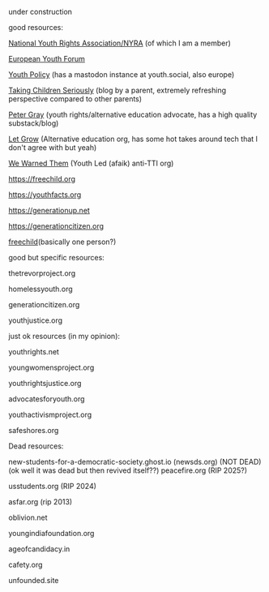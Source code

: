 under construction

good resources:

[National Youth Rights Association/NYRA](https://youthrights.org) (of which I am a member)

[European Youth Forum](https://youthforum.org)

[Youth Policy](https://youthpolicy.org) (has a mastodon instance at youth.social, also europe)

[Taking Children Seriously](https://takingchildrenseriously.com) (blog by a parent, extremely refreshing perspective compared to other parents)

[Peter Gray](https://petergray.org/) (youth rights/alternative education advocate, has a high quality substack/blog)

[Let Grow](https://letgrow.org) (Alternative education org, has some hot takes around tech that I don't agree with but yeah)

[We Warned Them](https://wewarnedthem.org) (Youth Led (afaik) anti-TTI org)

https://freechild.org

https://youthfacts.org

https://generationup.net

https://generationcitizen.org

[freechild](https://freechild.org)(basically one person?)

good but specific resources:

thetrevorproject.org

homelessyouth.org

generationcitizen.org

youthjustice.org

just ok resources (in my opinion):

youthrights.net

youngwomensproject.org

youthrightsjustice.org

advocatesforyouth.org

youthactivismproject.org

safeshores.org

Dead resources:

new-students-for-a-democratic-society.ghost.io (newsds.org) (NOT DEAD) (ok well it was dead but then revived itself??)
peacefire.org (RIP 2025?)

usstudents.org (RIP 2024)

asfar.org (rip 2013)

oblivion.net

youngindiafoundation.org

ageofcandidacy.in

cafety.org

unfounded.site
